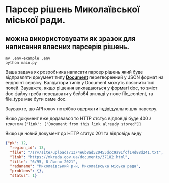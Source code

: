 # Парсер рішень Миколаївської міської ради.
## можна використовувати як зразок для написання власних парсерів рішень.


```shell
mv .env-example .env
python main.py
```

Ваша задача як розробника написати парсер рішень який буде відправляти документ типу **[Document](https://github.com/Svyat33/mmr_docs_parse/blob/874269d9c53330950551be290694fe23b372dd22/parse/struct.py#L40)** перетворенний у JSON формат на ендпоінт сервісу.
Валідатори типів у Document можуть пояснити тип полей. Зауважте, якщо рішення викладаються у форматі doc, то зміст doc файлу треба передавати у бейз64 вигляді у поле file_content, та file_type має бути саме doc. 

Зауважте, що API ключ потрібно одержати індівідуально для парсеру.

Якщо документ вже додавався то HTTP стстус відповіді буде 400 з текстом `{"link": ["Document from this link already stored"]}`

Якщо це новий документ до HTTP статус 201 та відповідь виду 
```json
{"pk": 12, 
  "region_id": 13, 
  "file": "/srv/site/uploads/13/4e6b8ad520455dcc9a91fcf14d88d241.txt", 
  "link": "https://mkrada.gov.ua/documents/37182.html", 
  "title": "6/95, 8 Липня 2021", 
  "radaname": "Миколаївський р-н, Миколаївська міська рада", 
  "problems": {}, 
  "status": 1}
```